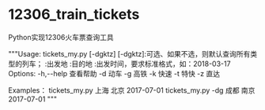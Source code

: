 # 12306_train_tickets
Python实现12306火车票查询工具

"""Usage:
   tickets_my.py [-dgktz] <from> <to> <date>
   [-dgktz]:可选、如果不选，则默认查询所有类型的列车；
   <from>:出发地
   <to>:目的地
   <date>:出发时间，要求标准格式，如：2018-03-17
Options:
    -h,--help 查看帮助
    -d        动车
    -g        高铁
    -k        快速
    -t        特快
    -z        直达

Examples：
    tickets_my.py 上海 北京 2017-07-01
    tickets_my.py -dg 成都 南京 2017-07-01
"""
